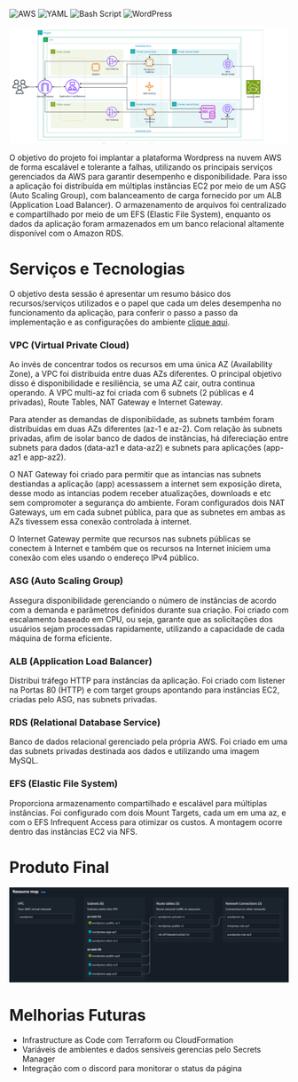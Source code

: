 ![AWS](https://img.shields.io/badge/AWS-%23117AC9.svg?style=for-the-badge&logo=amazon-aws&logoColor=white)
![YAML](https://img.shields.io/badge/yaml-%23117AC9.svg?style=for-the-badge&logo=yaml&logoColor=white)
![Bash Script](https://img.shields.io/badge/bash_script-%23117AC9.svg?style=for-the-badge&logo=gnu-bash&logoColor=white)
![WordPress](https://img.shields.io/badge/WordPress-%23117AC9.svg?style=for-the-badge&logo=WordPress&logoColor=white)

![Infrastructure](Infrastructure/Images/infrastructure.PNG)

O objetivo do projeto foi implantar a plataforma Wordpress na nuvem AWS de forma escalável e tolerante a falhas, utilizando os principais serviços gerenciados da AWS para garantir desempenho e disponibilidade. Para isso a aplicação foi distribuída em múltiplas instâncias EC2 por meio de um ASG (Auto Scaling Group), com balanceamento de carga fornecido por um ALB (Application Load Balancer). O armazenamento de arquivos foi centralizado e compartilhado por meio de um EFS (Elastic File System), enquanto os dados da aplicação foram armazenados em um banco relacional altamente disponível com o Amazon RDS.

# Serviços e Tecnologias

O objetivo desta sessão é apresentar um resumo básico dos recursos/serviços utilizados e o papel que cada um deles desempenha no funcionamento da aplicação, para conferir o passo a passo da implementação e as configurações do ambiente [clique aqui](Infrastructure/README.md).

### VPC (Virtual Private Cloud)
Ao invés de concentrar todos os recursos em uma única AZ (Availability Zone), a VPC foi distribuida entre duas AZs diferentes. O principal objetivo disso é disponibilidade e resiliência, se uma AZ cair, outra continua operando. A VPC multi-az foi criada com 6 subnets (2 públicas e 4 privadas), Route Tables, NAT Gateway e Internet Gateway.

Para atender as demandas de disponibiidade, as subnets também foram distribuidas em duas AZs diferentes (az-1 e az-2). Com relação às subnets privadas, afim de isolar banco de dados de instâncias, há difereciação entre subnets para dados (data-az1 e data-az2) e subnets para aplicações (app-az1 e app-az2).

O NAT Gateway foi criado para permitir que as intancias nas subnets destiandas a aplicação (app) acessassem a internet sem exposição direta, desse modo as intancias podem receber atualizações, downloads e etc sem compromoter a segurança do ambiente. Foram configurados dois NAT Gateways, um em cada subnet pública, para que as subnetes em ambas as AZs tivessem essa conexão controlada à internet.

O Internet Gateway permite que recursos nas subnets públicas se conectem à Internet e também que os recursos na Internet iniciem uma conexão com eles usando o endereço IPv4 público.

### ASG (Auto Scaling Group)
Assegura disponibilidade gerenciando o número de instâncias de acordo com a demanda e parâmetros definidos durante sua criação. Foi criado com escalamento baseado em CPU, ou seja, garante que as solicitações dos usuários sejam processadas rapidamente, utilizando a capacidade de cada máquina de forma eficiente. 

### ALB (Application Load Balancer)
Distribui tráfego HTTP para instâncias da aplicação. Foi criado com listener na Portas 80 (HTTP) e com target groups apontando para instâncias EC2, criadas pelo ASG, nas subnets privadas.

### RDS (Relational Database Service)
Banco de dados relacional gerenciado pela própria AWS. Foi criado em uma das subnets privadas destinada aos dados e utilizando uma imagem MySQL.

### EFS (Elastic File System)
Proporciona armazenamento compartilhado e escalável para múltiplas instâncias. Foi configurado com dois Mount Targets, cada um em uma az, e com o EFS Infrequent Access para otimizar os custos. A montagem ocorre dentro das instâncias EC2 via NFS.

# Produto Final

![Final Infrastructure](Infrastructure/Images/final_infrastructure.PNG) 

# Melhorias Futuras

- Infrastructure as Code com Terraform ou CloudFormation
- Variáveis de ambientes e dados sensíveis gerencias pelo Secrets Manager
- Integração com o discord para monitorar o status da página
